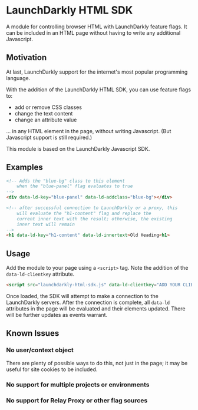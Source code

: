 # LaunchDarkly HTML SDK

A module for controlling browser HTML with LaunchDarkly feature flags. It can be included in an HTML page without having to write any additional Javascript.

## Motivation

At last, LaunchDarkly support for the internet's most popular programming language.

With the addition of the LaunchDarkly HTML SDK, you can use feature flags to:

* add or remove CSS classes
* change the text content
* change an attribute value

... in any HTML element in the page, without writing Javascript. (But Javascript support is still required.)

This module is based on the LaunchDarkly Javascript SDK.

## Examples

```html
<!-- Adds the "blue-bg" class to this element
    when the "blue-panel" flag evaluates to true 
-->
<div data-ld-key="blue-panel" data-ld-addclass="blue-bg"></div>

<!-- after successful connection to LaunchDarkly or a proxy, this
    will evaluate the "h1-content" flag and replace the
    current inner text with the result; otherwise, the existing
    inner text will remain
-->
<h1 data-ld-key="h1-content" data-ld-innertext>Old Heading<h1>
```

## Usage

Add the module to your page using a `<script>` tag. Note the addition of the `data-ld-clientkey` attribute.

```html
<script src="launchdarkly-html-sdk.js" data-ld-clientkey="ADD YOUR CLIENT KEY HERE"></script>
```

Once loaded, the SDK will attempt to make a connection to the LaunchDarkly servers. After the connection is complete, all `data-ld` attributes in the page will be evaluated and their elements updated. There will be further updates as events warrant.

## Known Issues

### No user/context object

There are plenty of possible ways to do this, not just in the page; it may be useful for site cookies to be included.

### No support for multiple projects or environments

### No support for Relay Proxy or other flag sources

